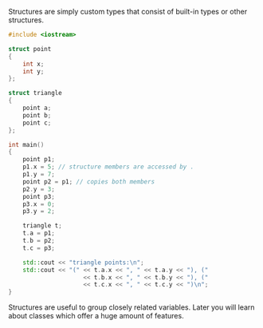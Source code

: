 Structures are simply custom types that consist of built-in types or other structures.

```c++
#include <iostream>

struct point
{
    int x;
    int y;
};

struct triangle
{
    point a;
    point b;
    point c;
};

int main()
{
    point p1;
    p1.x = 5; // structure members are accessed by .
    p1.y = 7;
    point p2 = p1; // copies both members
    p2.y = 3;
    point p3;
    p3.x = 0;
    p3.y = 2;

    triangle t;
    t.a = p1;
    t.b = p2;
    t.c = p3;

    std::cout << "triangle points:\n";
    std::cout << "(" << t.a.x << ", " << t.a.y << "), ("
                     << t.b.x << ", " << t.b.y << "), ("
                     << t.c.x << ", " << t.c.y << ")\n";
}
```

Structures are useful to group closely related variables. Later you will learn about classes which offer a huge amount of features.
